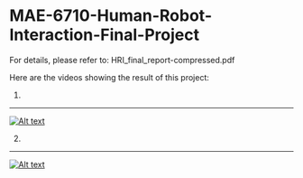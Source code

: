 # MAE-6710-Human-Robot-Interaction-Final-Project
For details, please refer to: HRI_final_report-compressed.pdf


Here are the videos showing the result of this project:

1.
--------
[![Alt text](https://img.youtube.com/vi/jYUz3kGwczo/0.jpg)](https://www.youtube.com/watch?v=jYUz3kGwczo)

2.
----------
[![Alt text](https://img.youtube.com/vi/Nue245JfY4A/0.jpg)](https://www.youtube.com/watch?v=Nue245JfY4A)
